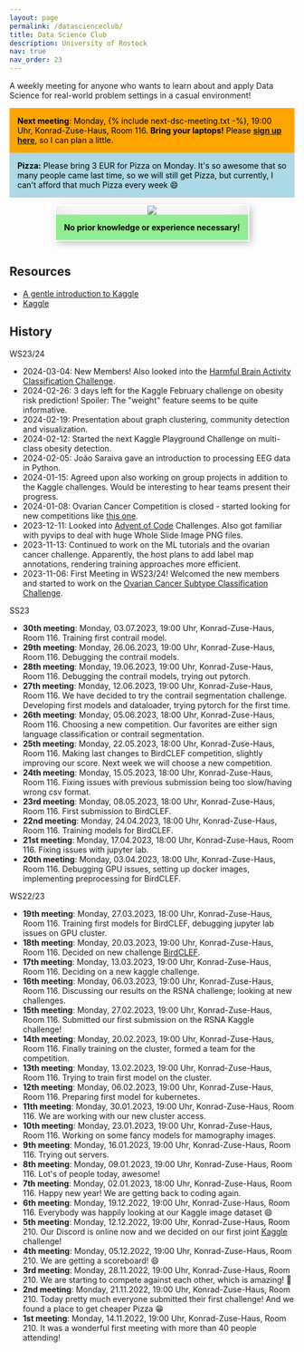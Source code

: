 ```yaml
---
layout: page
permalink: /datascienceclub/
title: Data Science Club
description: University of Rostock
nav: true
nav_order: 23
---
```


<!-- <img src="/assets/img/datascienceclub/kaggle_pizza.png" style="float: right; width:100%"/> -->
<!-- % next_meeting: see includes/next-dsc-meeting.txt -->

A weekly meeting for anyone who wants to learn about and apply Data Science for real-world problem settings in a casual environment!

<div style="background-color:orange; color: black; padding: 1em">
    <strong>Next meeting</strong>: Monday, {% include next-dsc-meeting.txt -%}, 19:00 Uhr, Konrad-Zuse-Haus, Room 116. <strong>Bring your laptops!</strong>
    Please <a href="https://docs.google.com/forms/d/e/1FAIpQLSfl6HbEX4FjS4U_16XDFxszbY0mImSRmQzLRquIjJME8I8B7g/viewform?usp=sf_link"><b>sign up here</b></a>, so I can plan a little.
</div>

<div style="background-color:lightblue; color: black; padding: 1em">
    <strong>Pizza:</strong> Please bring 3 EUR for Pizza on Monday. It's so awesome that so many people came last time, so we will still get Pizza, but currently, I can't afford that much Pizza every week 😄
</div>

<div style="text-align: center; margin-bottom: 1em">
    <div style="display: inline-block; margin: 1em; box-shadow: inset 0 -3em 3em rgba(0, 0, 0, 0.1), 0 0 0 2px rgb(255, 255, 255), 0.3em 0.3em 1em rgba(0, 0, 0, 0.3)">
        <img src="/assets/img/datascienceclub/kaggle_pizza.png"/>
        <div style="background-color:lightgreen; color: black; font-weight: bold; padding: 1em">No prior knowledge or experience necessary!</div>
    </div>
</div>

## Resources

- [A gentle introduction to Kaggle](https://medium.datadriveninvestor.com/introduction-to-kaggle-for-beginners-in-machine-learning-and-data-science-865199d7ead2)
- [Kaggle](https://www.kaggle.com/)

## History

WS23/24

- 2024-03-04: New Members! Also looked into the [Harmful Brain Activity Classification Challenge](https://www.kaggle.com/competitions/hms-harmful-brain-activity-classification).
- 2024-02-26: 3 days left for the Kaggle February challenge on obesity risk prediction! Spoiler: The "weight" feature seems to be quite informative.
- 2024-02-19: Presentation about graph clustering, community detection and visualization.
- 2024-02-12: Started the next Kaggle Playground Challenge on multi-class obesity detection.
- 2024-02-05: João Saraiva gave an introduction to processing EEG data in Python.
- 2024-01-15: Agreed upon also working on group projects in addition to the Kaggle challenges. Would be interesting to hear teams present their progress.
- 2024-01-08: Ovarian Cancer Competition is closed - started looking for new competitions like [this one](https://www.kaggle.com/competitions/playground-series-s4e1).
- 2023-12-11: Looked into [Advent of Code](https://adventofcode.com/) Challenges. Also got familiar with pyvips to deal with huge Whole Slide Image PNG files.
- 2023-11-13: Continued to work on the ML tutorials and the ovarian cancer challenge. Apparently, the host plans to add label map annotations, rendering training approaches more efficient.
- 2023-11-06: First Meeting in WS23/24! Welcomed the new members and started to work on the [Ovarian Cancer Subtype Classification Challenge](https://www.kaggle.com/competitions/UBC-OCEAN).

SS23
- **30th meeting**: Monday, 03.07.2023, 19:00 Uhr, Konrad-Zuse-Haus, Room 116. Training first contrail model.
- **29th meeting**: Monday, 26.06.2023, 19:00 Uhr, Konrad-Zuse-Haus, Room 116. Debugging the contrail models.
- **28th meeting**: Monday, 19.06.2023, 19:00 Uhr, Konrad-Zuse-Haus, Room 116. Debugging the contrail models, trying out pytorch.
- **27th meeting**: Monday, 12.06.2023, 19:00 Uhr, Konrad-Zuse-Haus, Room 116. We have decided to try the contrail segmentation challenge. Developing first models and dataloader, trying pytorch for the first time.
- **26th meeting**: Monday, 05.06.2023, 18:00 Uhr, Konrad-Zuse-Haus, Room 116. Choosing a new competition. Our favorites are either sign language classification or contrail segmentation.
- **25th meeting**: Monday, 22.05.2023, 18:00 Uhr, Konrad-Zuse-Haus, Room 116. Making last changes to BirdCLEF competition, slightly improving our score. Next week we will choose a new competition.
- **24th meeting**: Monday, 15.05.2023, 18:00 Uhr, Konrad-Zuse-Haus, Room 116. Fixing issues with previous submission being too slow/having wrong csv format.
- **23rd meeting**: Monday, 08.05.2023, 18:00 Uhr, Konrad-Zuse-Haus, Room 116. First submission to BirdCLEF.
- **22nd meeting**: Monday, 24.04.2023, 18:00 Uhr, Konrad-Zuse-Haus, Room 116. Training models for BirdCLEF.
- **21st meeting**: Monday, 17.04.2023, 18:00 Uhr, Konrad-Zuse-Haus, Room 116. Fixing issues with jupyter lab.
- **20th meeting**: Monday, 03.04.2023, 18:00 Uhr, Konrad-Zuse-Haus, Room 116. Debugging GPU issues, setting up docker images, implementing preprocessing for BirdCLEF.

WS22/23
- **19th meeting**: Monday, 27.03.2023, 18:00 Uhr, Konrad-Zuse-Haus, Room 116. Training first models for BirdCLEF, debugging jupyter lab issues on GPU cluster.
- **18th meeting**: Monday, 20.03.2023, 19:00 Uhr, Konrad-Zuse-Haus, Room 116. Decided on new challenge [BirdCLEF](https://www.kaggle.com/competitions/birdclef-2023).
- **17th meeting**: Monday, 13.03.2023, 19:00 Uhr, Konrad-Zuse-Haus, Room 116. Deciding on a new kaggle challenge.
- **16th meeting**: Monday, 06.03.2023, 19:00 Uhr, Konrad-Zuse-Haus, Room 116. Discussing our results on the RSNA challenge; looking at new challenges.
- **15th meeting**: Monday, 27.02.2023, 19:00 Uhr, Konrad-Zuse-Haus, Room 116. Submitted our first submission on the RSNA Kaggle challenge!
- **14th meeting**: Monday, 20.02.2023, 19:00 Uhr, Konrad-Zuse-Haus, Room 116. Finally training on the cluster, formed a team for the competition.
- **13th meeting**: Monday, 13.02.2023, 19:00 Uhr, Konrad-Zuse-Haus, Room 116. Trying to train first model on the cluster.
- **12th meeting**: Monday, 06.02.2023, 19:00 Uhr, Konrad-Zuse-Haus, Room 116. Preparing first model for kubernetes.
- **11th meeting**: Monday, 30.01.2023, 19:00 Uhr, Konrad-Zuse-Haus, Room 116. We are working with our new cluster access.
- **10th meeting**: Monday, 23.01.2023, 19:00 Uhr, Konrad-Zuse-Haus, Room 116. Working on some fancy models for mamography images.
- **9th meeting**: Monday, 16.01.2023, 19:00 Uhr, Konrad-Zuse-Haus, Room 116. Trying out servers.
- **8th meeting**: Monday, 09.01.2023, 19:00 Uhr, Konrad-Zuse-Haus, Room 116. Lot's of people today, awesome!
- **7th meeting**: Monday, 02.01.2023, 18:00 Uhr, Konrad-Zuse-Haus, Room 116. Happy new year! We are getting back to coding again.
- **6th meeting**: Monday, 19.12.2022, 19:00 Uhr, Konrad-Zuse-Haus, Room 116. Everybody was happily looking at our Kaggle image dataset 😄
- **5th meeting**: Monday, 12.12.2022, 19:00 Uhr, Konrad-Zuse-Haus, Room 210. Our Discord is online now and we decided on our first joint [Kaggle](https://www.kaggle.com/) challenge!
- **4th meeting**: Monday, 05.12.2022, 19:00 Uhr, Konrad-Zuse-Haus, Room 210. We are getting a scoreboard! 😄
- **3rd meeting**: Monday, 28.11.2022, 19:00 Uhr, Konrad-Zuse-Haus, Room 210. We are starting to compete against each other, which is amazing! 🤩
- **2nd meeting**: Monday, 21.11.2022, 19:00 Uhr, Konrad-Zuse-Haus, Room 210. Today pretty much everyone submitted their first challenge! And we found a place to get cheaper Pizza 😁
- **1st meeting**: Monday, 14.11.2022, 19:00 Uhr, Konrad-Zuse-Haus, Room 210. It was a wonderful first meeting with more than 40 people attending!
